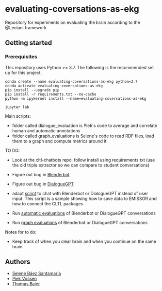 # evaluating-coversations-as-ekg

Repository for experiments on evaluating the brain according to the @Leolani framework

## Getting started

### Prerequisites

This repository uses Python >= 3.7. The following is the recommended set up for this project.

```
conda create --name evaluating-coversations-as-ekg python=3.7
conda activate evaluating-coversations-as-ekg
pip install --upgrade pip
pip install -r requirements.txt --no-cache
python -m ipykernel install --name=evaluating-coversations-as-ekg

jupyter lab
```

Main scripts:

- folder called dialogue_evaluation is Piek's code to average and correlate human and automatic annotations
- folder called graph_evaluations is Selene's code to read RDF files, load them to a graph and compute metrics around it

TO DO:
- Look at the cltl-chatbots repo, follow install using requirements.txt  (use the old triple extractor so we can compare to student conversations)
- Figure out bug
  in [Blenderbot](https://github.com/leolani/cltl-chatbots/blob/main/src/notebooks/conversation_between_dialogueGpt_and_Leolani.ipynb)
- Figure out bug
  in [DialogueGPT](https://github.com/leolani/cltl-chatbots/blob/main/src/notebooks/conversation_between_dialogueGpt_and_Leolani.ipynb)
- adapt [script](https://github.com/leolani/cltl-chatbots/blob/main/src/notebooks/lets-chat_with_a_brain_replier.ipynb)
  to chat with Blenderbot or DialogueGPT instead of user input. This script is a sample showing how to save data to
  EMISSOR and how to connect the CLTL packages
  
- Run [automatic evaluations](https://github.com/leolani/cltl-chatbots/blob/main/src/notebooks/dialogue_evaluation.ipynb) of Blenderbot or DialogueGPT conversations
- Run [graph evaluations](https://github.com/selBaez/evaluating-coversations-as-ekg/blob/main/src/graph_evaluations/evaluate_rdf_scenarios.py) of Blenderbot or DialogueGPT conversations


Notes for to do:
- Keep track of when you clear brain and when you continue on the same brain 

## Authors

* [Selene Báez Santamaría](https://selbaez.github.io/)
* [Piek Vossen](https://github.com/piekvossen)
* [Thomas Baier](https://www.linkedin.com/in/thomas-baier-05519030/)
